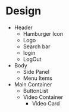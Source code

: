 # Design
- Header
  - Hamburger Icon
  - Logo
  - Search bar
  - login
  - LogOut
- Body
  - Side Panel
  - Menu Items
- Main Container
  - ButtonList
  - Video Container 
    - Video Card

